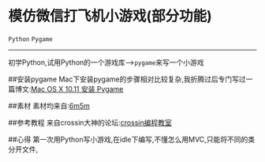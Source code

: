 # 模仿微信打飞机小游戏(部分功能)

`Python` `Pygame`

---
初学Python,试用Python的一个游戏库-->`pygame`来写一个小游戏

##安装pygame
Mac下安装pygame的步骤相对比较复杂,我折腾过后专门写过一篇博文:[Mac OS X 10.11 安装 Pygame][1]

##素材
素材均来自:[6m5m][2]

##参考教程
来自crossin大神的论坛:[crossin编程教室][3]

##心得
第一次用Python写小游戏,在idle下编写,不懂怎么用MVC,只能将不同的类分开文件,

  [1]: http://sherlockz.github.io/2016/06/01/Installing-Pygame/
  [2]: http://www.6m5m.com/shop_list-path-S476A2.html
  [3]: http://bbs.crossincode.com/forum.php?mod=viewthread&tid=580&extra=page=1
